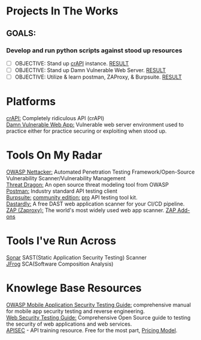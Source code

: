 # Projects In The Works
## GOALS: 
### Develop and run python scripts against stood up resources
- [ ] OBJECTIVE: Stand up [crAPI](https://github.com/OWASP/crAPI) instance. [RESULT]()  
- [ ] OBJECTIVE: Stand up Damn Vulnerable Web Server. [RESULT]()  
- [ ] OBJECTIVE: Utilize & learn postman, ZAProxy, & Burpsuite. [RESULT]()  
# Platforms
[crAPI:](https://github.com/OWASP/crAPI) Completely ridiculous API (crAPI)  
[Damn Vulnerable Web App:](https://github.com/digininja/DVWA) Vulnerable web server environment used to practice either for practice securing or exploiting when stood up.  
# Tools On My Radar
[OWASP Nettacker:](https://github.com/OWASP/Nettacker) Automated Penetration Testing Framework/Open-Source Vulnerability Scanner/Vulnerability Management  
[Threat Dragon:](https://github.com/OWASP/threat-dragon) An open source threat modeling tool from OWASP  
[Postman:](https://www.postman.com/downloads/) Industry standard API testing client  
[Burpsuite:](https://portswigger.net/burp) [community edition:](https://portswigger.net/burp/communitydownload) [pro](https://portswigger.net/burp/pro) API testing tool kit.  
[Dastardly:](https://portswigger.net/burp/dastardly) A free DAST web application scanner for your CI/CD pipeline.  
[ZAP (Zaproxy):](https://www.zaproxy.org/) The world's most widely used web app scanner. [ZAP Add-ons](https://www.zaproxy.org/addons/)  
# Tools I've Run Across
[Sonar](https://www.sonarsource.com/) SAST(Static Application Security Testing) Scanner  
[JFrog](https://jfrog.com/) SCA(Software Composition Analysis)  
# Knowlege Base Resources
[OWASP Mobile Application Security Testing Guide:](https://github.com/OWASP/owasp-mastg) comprehensive manual for mobile app security testing and reverse engineering.  
[Web Security Testing Guide:](https://github.com/OWASP/wstg) Comprehensive Open Source guide to testing the security of web applications and web services.  
[APISEC](https://www.apisec.ai/apisec-university) - API training resource. Free for the most part, [Pricing Model](https://www.apisec.ai/pricing).  

